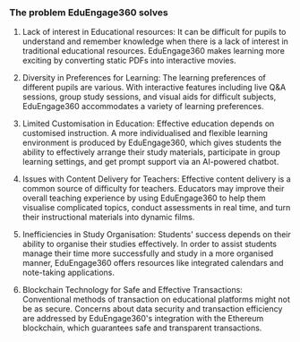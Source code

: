 ### The problem EduEngage360 solves
1. Lack of interest in Educational resources: It can be difficult for pupils to understand and remember knowledge when there is a lack of interest in traditional educational resources. EduEngage360 makes learning more exciting by converting static PDFs into interactive movies.

2. Diversity in Preferences for Learning: The learning preferences of different pupils are various. With interactive features including live Q&A sessions, group study sessions, and visual aids for difficult subjects, EduEngage360 accommodates a variety of learning preferences.

3. Limited Customisation in Education: Effective education depends on customised instruction. A more individualised and flexible learning environment is produced by EduEngage360, which gives students the ability to effectively arrange their study materials, participate in group learning settings, and get prompt support via an AI-powered chatbot.

4. Issues with Content Delivery for Teachers: Effective content delivery is a common source of difficulty for teachers. Educators may improve their overall teaching experience by using EduEngage360 to help them visualise complicated topics, conduct assessments in real time, and turn their instructional materials into dynamic films.

5. Inefficiencies in Study Organisation: Students' success depends on their ability to organise their studies effectively. In order to assist students manage their time more successfully and study in a more organised manner, EduEngage360 offers resources like integrated calendars and note-taking applications.

6. Blockchain Technology for Safe and Effective Transactions: Conventional methods of transaction on educational platforms might not be as secure. Concerns about data security and transaction efficiency are addressed by EduEngage360's integration with the Ethereum blockchain, which guarantees safe and transparent transactions.
